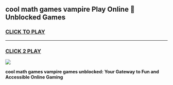 
## cool math games vampire Play Online 👋 Unblocked Games
<h3>
<a href="https://news.freeplayer.one?title=cool_math_games_vampire&ref=17CMG">CLICK TO PLAY</a></h3>
<hr>

<h3>
<a href="https://news.freeplayer.one?title=cool_math_games_vampire&ref=17CMG">CLICK 2 PLAY</a>
  
</h3>

<a href="https://news.freeplayer.one?title=cool_math_games_vampire&ref=17CMG/"><img src="https://clearcache.store/games.png"></a>


**cool math games vampire games unblocked: Your Gateway to Fun and Accessible Online Gaming**
